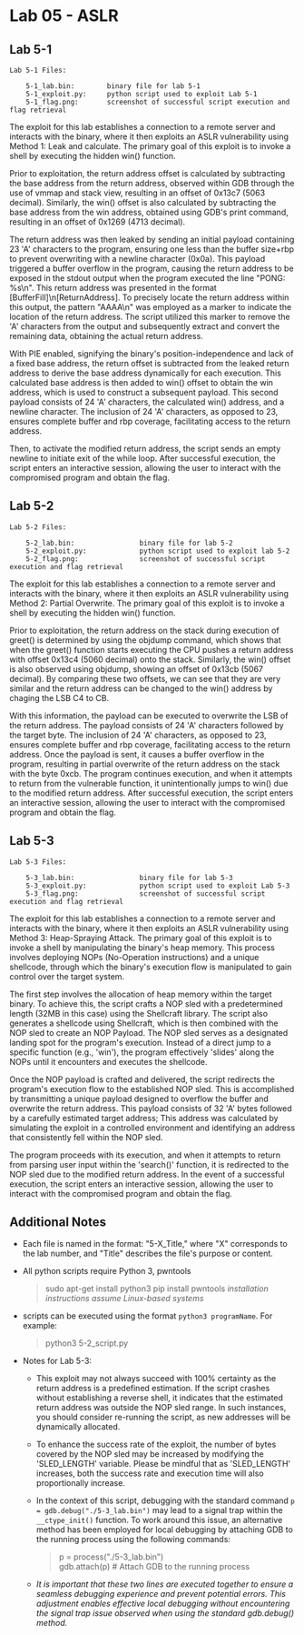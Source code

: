 # Lab 05 - ASLR

## Lab 5-1

	Lab 5-1 Files:

		5-1_lab.bin:		binary file for lab 5-1
		5-1_exploit.py:		python script used to exploit Lab 5-1
		5-1_flag.png:		screenshot of successful script execution and flag retrieval

   The exploit for this lab establishes a connection to a remote server and interacts with the binary, where it then exploits an ASLR vulnerability using Method 1: Leak and calculate. The primary goal of this exploit is to invoke a shell by executing the hidden win() function.

   Prior to exploitation, the return address offset is calculated by subtracting the base address from the return address, observed within GDB through the use of vmmap and stack view, resulting in an offset of 0x13c7 (5063 decimal). Similarly, the win() offset is also calculated by subtracting the base address from the win address, obtained using GDB's print command, resulting in an offset of 0x1269 (4713 decimal).
	
   The return address was then leaked by sending an initial payload containing 23 'A' characters to the program, ensuring one less than the buffer size+rbp to prevent overwriting with a newline character (0x0a). This payload triggered a buffer overflow in the program, causing the return address to be exposed in the stdout output when the program executed the line "PONG: %s\n". This return address was presented in the format [BufferFill]\n[ReturnAddress]. To precisely locate the return address within this output, the pattern "AAAA\n" was employed as a marker to indicate the location of the return address. The script utilized this marker to remove the 'A' characters from the output and subsequently extract and convert the remaining data, obtaining the actual return address.

   With PIE enabled, signifying the binary's position-independence and lack of a fixed base address, the return offset is subtracted from the leaked return address to derive the base address dynamically for each execution. This calculated base address is then added to win() offset to obtain the win address, which is used to construct a subsequent payload. This second payload consists of 24 'A' characters, the calculated win() address, and a newline character. The inclusion of 24 'A' characters, as opposed to 23, ensures complete buffer and rbp coverage, facilitating access to the return address.

   Then, to activate the modified return address, the script sends an empty newline to initiate exit of the while loop. After successful execution, the script enters an interactive session, allowing the user to interact with the compromised program and obtain the flag.



## Lab 5-2

	Lab 5-2 Files:
	
		5-2_lab.bin:				binary file for lab 5-2
		5-2_exploit.py:				python script used to exploit lab 5-2
		5-2_flag.png:				screenshot of successful script execution and flag retrieval

   The exploit for this lab establishes a connection to a remote server and interacts with the binary, where it then exploits an ASLR vulnerability using Method 2: Partial Overwrite. The primary goal of this exploit is to invoke a shell by executing the hidden win() function.

   Prior to exploitation, the return address on the stack during execution of greet() is determined by using the objdump command, which shows that when the greet() function starts executing the CPU pushes a return address with offset 0x13c4 (5060 decimal) onto the stack. Similarly, the win() offset is also observed using objdump, showing an offset of 0x13cb (5067 decimal). By comparing these two offsets, we can see that they are very similar and the return address can be changed to the win() address by chaging the LSB C4 to CB.
   
   With this information, the payload can be executed to overwrite the LSB of the return address. The payload consists of 24 'A' characters followed by the target byte. The inclusion of 24 'A' characters, as opposed to 23, ensures complete buffer and rbp coverage, facilitating access to the return address. Once the payload is sent, it causes a buffer overflow in the program, resulting in partial overwrite of the return address on the stack with the byte 0xcb. The program continues execution, and when it attempts to return from the vulnerable function, it unintentionally jumps to win() due to the modified return address. After successful execution, the script enters an interactive session, allowing the user to interact with the compromised program and obtain the flag.


## Lab 5-3

	Lab 5-3 Files:

		5-3_lab.bin:				binary file for lab 5-3
		5-3_exploit.py:				python script used to exploit Lab 5-3
		5-3_flag.png:				screenshot of successful script execution and flag retrieval

   The exploit for this lab establishes a connection to a remote server and interacts with the binary, where it then exploits an ASLR vulnerability using Method 3: Heap-Spraying Attack. The primary goal of this exploit is to invoke a shell by manipulating the binary's heap memory. This process involves deploying NOPs (No-Operation instructions) and a unique shellcode, through which the binary's execution flow is manipulated to gain control over the target system. 	
	
   The first step involves the allocation of heap memory within the target binary. To achieve this, the script crafts a NOP sled  with a predetermined length (32MB in this case) using the Shellcraft library. The script also generates a shellcode using Shellcraft, which is then combined with the NOP sled to create an NOP Payload. The NOP sled serves as a designated landing spot for the program's execution. Instead of a direct jump to a specific function (e.g., 'win'), the program effectively 'slides' along the NOPs until it encounters and executes the shellcode.
	
   Once the NOP payload is crafted and delivered, the script redirects the program's execution flow to the established NOP sled. This is accomplished by transmitting a unique payload designed to overflow the buffer and overwrite the return address. This payload consists of 32 'A' bytes followed by a carefully estimated target address; This address was calculated by simulating the exploit in a controlled environment and identifying an address that consistently fell within the NOP sled.
	
   The program proceeds with its execution, and when it attempts to return from parsing user input within the 'search()' function, it is redirected to the NOP sled due to the modified return address. In the event of a successful execution, the script enters an interactive session, allowing the user to interact with the compromised program and obtain the flag.	
	
	

	
## Additional Notes

   - Each file is named in the format: "5-X_Title," where "X" corresponds to the lab number, and "Title" describes the file's purpose or content.
	
   - All python scripts require Python 3, pwntools
      > sudo apt-get install python3
      > pip install pwntools
      *installation instructions assume Linux-based systems*
		
   - scripts can be executed using the format `python3 programName`. For example:
      > python3 5-2_script.py

   - Notes for Lab 5-3: 
	
      - This exploit may not always succeed with 100% certainty as the return address is a predefined estimation. If the script crashes without establishing a reverse shell, it indicates that the estimated return address was outside the NOP sled range. In such instances, you should consider re-running the script, as new addresses will be dynamically allocated.
	
      - To enhance the success rate of the exploit, the number of bytes covered by the NOP sled may be increased by modifying the 'SLED_LENGTH' variable. Please be mindful that as 'SLED_LENGTH' increases, both the success rate and execution time will also proportionally increase.

      - In the context of this script, debugging with the standard command `p = gdb.debug("./5-3_lab.bin")` may lead to a signal trap within the `__ctype_init()` function. To work around this issue, an alternative method has been employed for local debugging by attaching GDB to the running process using the following commands:
         > p = process("./5-3_lab.bin") <br>
         > gdb.attach(p)  # Attach GDB to the running process<br>
      - *It is important that these two lines are executed together to ensure a seamless debugging experience and prevent potential errors. This adjustment enables effective local debugging without encountering the signal trap issue observed when using the standard gdb.debug() method.*
